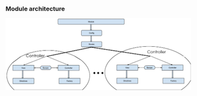 ### Module architecture
![alt text](images/module_diagram.jpg "Angular Modules")  <!-- .element: class="inline-with-contents" -->
